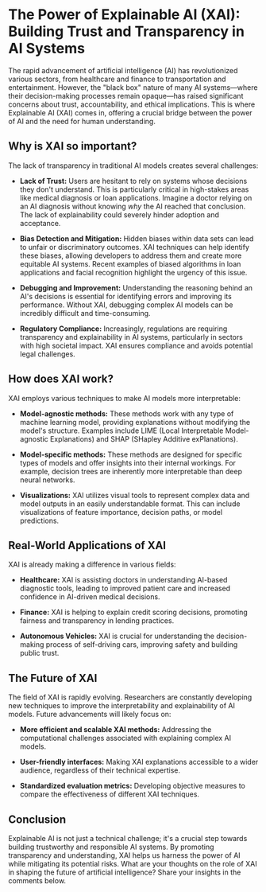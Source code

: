 # The Power of Explainable AI (XAI): Building Trust and Transparency in AI Systems

The rapid advancement of artificial intelligence (AI) has revolutionized various sectors, from healthcare and finance to transportation and entertainment.  However, the "black box" nature of many AI systems—where their decision-making processes remain opaque—has raised significant concerns about trust, accountability, and ethical implications.  This is where Explainable AI (XAI) comes in, offering a crucial bridge between the power of AI and the need for human understanding.

## Why is XAI so important?

The lack of transparency in traditional AI models creates several challenges:

* **Lack of Trust:**  Users are hesitant to rely on systems whose decisions they don't understand. This is particularly critical in high-stakes areas like medical diagnosis or loan applications.  Imagine a doctor relying on an AI diagnosis without knowing *why* the AI reached that conclusion.  The lack of explainability could severely hinder adoption and acceptance.

* **Bias Detection and Mitigation:**  Hidden biases within data sets can lead to unfair or discriminatory outcomes. XAI techniques can help identify these biases, allowing developers to address them and create more equitable AI systems. Recent examples of biased algorithms in loan applications and facial recognition highlight the urgency of this issue.

* **Debugging and Improvement:** Understanding the reasoning behind an AI's decisions is essential for identifying errors and improving its performance.  Without XAI, debugging complex AI models can be incredibly difficult and time-consuming.

* **Regulatory Compliance:**  Increasingly, regulations are requiring transparency and explainability in AI systems, particularly in sectors with high societal impact.  XAI ensures compliance and avoids potential legal challenges.


## How does XAI work?

XAI employs various techniques to make AI models more interpretable:

* **Model-agnostic methods:** These methods work with any type of machine learning model, providing explanations without modifying the model's structure.  Examples include LIME (Local Interpretable Model-agnostic Explanations) and SHAP (SHapley Additive exPlanations).

* **Model-specific methods:** These methods are designed for specific types of models and offer insights into their internal workings.  For example, decision trees are inherently more interpretable than deep neural networks.

* **Visualizations:**  XAI utilizes visual tools to represent complex data and model outputs in an easily understandable format.  This can include visualizations of feature importance, decision paths, or model predictions.


## Real-World Applications of XAI

XAI is already making a difference in various fields:

* **Healthcare:**  XAI is assisting doctors in understanding AI-based diagnostic tools, leading to improved patient care and increased confidence in AI-driven medical decisions.

* **Finance:**  XAI is helping to explain credit scoring decisions, promoting fairness and transparency in lending practices.

* **Autonomous Vehicles:**  XAI is crucial for understanding the decision-making process of self-driving cars, improving safety and building public trust.


## The Future of XAI

The field of XAI is rapidly evolving.  Researchers are constantly developing new techniques to improve the interpretability and explainability of AI models.  Future advancements will likely focus on:

* **More efficient and scalable XAI methods:** Addressing the computational challenges associated with explaining complex AI models.

* **User-friendly interfaces:**  Making XAI explanations accessible to a wider audience, regardless of their technical expertise.

* **Standardized evaluation metrics:**  Developing objective measures to compare the effectiveness of different XAI techniques.


## Conclusion

Explainable AI is not just a technical challenge; it's a crucial step towards building trustworthy and responsible AI systems.  By promoting transparency and understanding, XAI helps us harness the power of AI while mitigating its potential risks.  What are your thoughts on the role of XAI in shaping the future of artificial intelligence?  Share your insights in the comments below.
